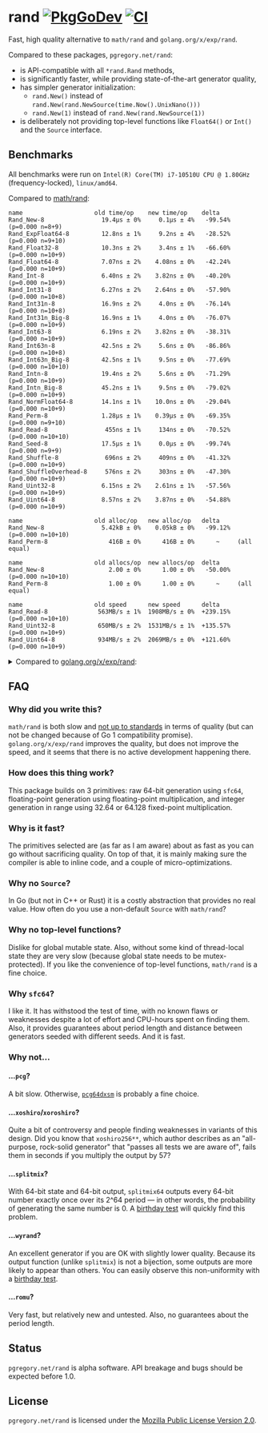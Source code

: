 # rand [![PkgGoDev][godev-img]][godev] [![CI][ci-img]][ci]

Fast, high quality alternative to `math/rand` and `golang.org/x/exp/rand`.

Compared to these packages, `pgregory.net/rand`:

- is API-compatible with all `*rand.Rand` methods,
- is significantly faster, while providing state-of-the-art generator quality,
- has simpler generator initialization:
  - `rand.New()` instead of `rand.New(rand.NewSource(time.Now().UnixNano()))`
  - `rand.New(1)` instead of `rand.New(rand.NewSource(1))`
- is deliberately not providing top-level functions like `Float64()` or `Int()`
  and the `Source` interface.

## Benchmarks

All benchmarks were run on `Intel(R) Core(TM) i7-10510U CPU @ 1.80GHz` (frequency-locked),
`linux/amd64`.

Compared to [math/rand](https://pkg.go.dev/math/rand):

```
name                    old time/op    new time/op    delta
Rand_New-8                19.4µs ± 0%     0.1µs ± 4%   -99.54%  (p=0.000 n=8+9)
Rand_ExpFloat64-8         12.8ns ± 1%     9.2ns ± 4%   -28.52%  (p=0.000 n=9+10)
Rand_Float32-8            10.3ns ± 2%     3.4ns ± 1%   -66.60%  (p=0.000 n=10+9)
Rand_Float64-8            7.07ns ± 2%    4.08ns ± 0%   -42.24%  (p=0.000 n=10+9)
Rand_Int-8                6.40ns ± 2%    3.82ns ± 0%   -40.20%  (p=0.000 n=10+9)
Rand_Int31-8              6.27ns ± 2%    2.64ns ± 0%   -57.90%  (p=0.000 n=10+8)
Rand_Int31n-8             16.9ns ± 2%     4.0ns ± 0%   -76.14%  (p=0.000 n=10+8)
Rand_Int31n_Big-8         16.9ns ± 1%     4.0ns ± 0%   -76.07%  (p=0.000 n=10+9)
Rand_Int63-8              6.19ns ± 2%    3.82ns ± 0%   -38.31%  (p=0.000 n=10+9)
Rand_Int63n-8             42.5ns ± 2%     5.6ns ± 0%   -86.86%  (p=0.000 n=10+8)
Rand_Int63n_Big-8         42.5ns ± 1%     9.5ns ± 0%   -77.69%  (p=0.000 n=10+10)
Rand_Intn-8               19.4ns ± 2%     5.6ns ± 0%   -71.29%  (p=0.000 n=10+9)
Rand_Intn_Big-8           45.2ns ± 1%     9.5ns ± 0%   -79.02%  (p=0.000 n=10+9)
Rand_NormFloat64-8        14.1ns ± 1%    10.0ns ± 0%   -29.04%  (p=0.000 n=10+9)
Rand_Perm-8               1.28µs ± 1%    0.39µs ± 0%   -69.35%  (p=0.000 n=9+10)
Rand_Read-8                455ns ± 1%     134ns ± 0%   -70.52%  (p=0.000 n=10+10)
Rand_Seed-8               17.5µs ± 1%     0.0µs ± 0%   -99.74%  (p=0.000 n=9+9)
Rand_Shuffle-8             696ns ± 2%     409ns ± 0%   -41.32%  (p=0.000 n=10+9)
Rand_ShuffleOverhead-8     576ns ± 2%     303ns ± 0%   -47.30%  (p=0.000 n=10+9)
Rand_Uint32-8             6.15ns ± 2%    2.61ns ± 1%   -57.56%  (p=0.000 n=10+9)
Rand_Uint64-8             8.57ns ± 2%    3.87ns ± 0%   -54.88%  (p=0.000 n=10+9)

name                    old alloc/op   new alloc/op   delta
Rand_New-8                5.42kB ± 0%    0.05kB ± 0%   -99.12%  (p=0.000 n=10+10)
Rand_Perm-8                 416B ± 0%      416B ± 0%      ~     (all equal)

name                    old allocs/op  new allocs/op  delta
Rand_New-8                  2.00 ± 0%      1.00 ± 0%   -50.00%  (p=0.000 n=10+10)
Rand_Perm-8                 1.00 ± 0%      1.00 ± 0%      ~     (all equal)

name                    old speed      new speed      delta
Rand_Read-8              563MB/s ± 1%  1908MB/s ± 0%  +239.15%  (p=0.000 n=10+10)
Rand_Uint32-8            650MB/s ± 2%  1531MB/s ± 1%  +135.57%  (p=0.000 n=10+9)
Rand_Uint64-8            934MB/s ± 2%  2069MB/s ± 0%  +121.60%  (p=0.000 n=10+9)
```

<details>
<summary>Compared to <a href="https://pkg.go.dev/golang.org/x/exp/rand">golang.org/x/exp/rand</a>:</summary>

```
name                    old time/op    new time/op    delta
Rand_New-8                95.2ns ± 1%    88.9ns ± 4%    -6.68%  (p=0.000 n=10+9)
Rand_ExpFloat64-8         12.4ns ± 1%     9.2ns ± 4%   -25.85%  (p=0.000 n=10+10)
Rand_Float32-8            13.5ns ± 1%     3.4ns ± 1%   -74.38%  (p=0.000 n=9+9)
Rand_Float64-8            11.1ns ± 5%     4.1ns ± 0%   -63.29%  (p=0.000 n=10+9)
Rand_Int-8                7.37ns ± 5%    3.82ns ± 0%   -48.12%  (p=0.000 n=10+9)
Rand_Int31-8              7.10ns ± 4%    2.64ns ± 0%   -62.82%  (p=0.000 n=10+8)
Rand_Int31n-8             26.1ns ± 0%     4.0ns ± 0%   -84.49%  (p=0.000 n=10+8)
Rand_Int31n_Big-8         26.0ns ± 1%     4.0ns ± 0%   -84.50%  (p=0.000 n=9+9)
Rand_Int63-8              6.92ns ± 1%    3.82ns ± 0%   -44.82%  (p=0.000 n=9+9)
Rand_Int63n-8             26.0ns ± 1%     5.6ns ± 0%   -78.55%  (p=0.000 n=9+8)
Rand_Int63n_Big-8         39.8ns ± 0%     9.5ns ± 0%   -76.15%  (p=0.000 n=8+10)
Rand_Intn-8               26.0ns ± 1%     5.6ns ± 0%   -78.55%  (p=0.000 n=9+9)
Rand_Intn_Big-8           39.9ns ± 1%     9.5ns ± 0%   -76.21%  (p=0.000 n=10+9)
Rand_NormFloat64-8        14.0ns ± 0%    10.0ns ± 0%   -28.36%  (p=0.000 n=9+9)
Rand_Perm-8               1.42µs ± 1%    0.39µs ± 0%   -72.23%  (p=0.000 n=9+10)
Rand_Read-8                467ns ± 0%     134ns ± 0%   -71.29%  (p=0.000 n=9+10)
Rand_Seed-8               6.28ns ± 6%   46.18ns ± 0%  +635.79%  (p=0.000 n=10+9)
Rand_Shuffle-8            1.40µs ± 1%    0.41µs ± 0%   -70.75%  (p=0.000 n=9+9)
Rand_ShuffleOverhead-8    1.28µs ± 0%    0.30µs ± 0%   -76.26%  (p=0.000 n=10+9)
Rand_Uint32-8             6.70ns ± 0%    2.61ns ± 1%   -61.02%  (p=0.000 n=10+9)
Rand_Uint64-8             6.71ns ± 0%    3.87ns ± 0%   -42.35%  (p=0.000 n=10+9)
Rand_Uint64n-8            25.0ns ± 1%     5.6ns ± 0%   -77.59%  (p=0.000 n=10+10)
Rand_Uint64n_Big-8        40.0ns ± 1%     9.2ns ± 1%   -76.99%  (p=0.000 n=9+10)
Rand_MarshalBinary-8      36.7ns ± 2%     6.1ns ± 0%   -83.27%  (p=0.000 n=10+10)
Rand_UnmarshalBinary-8    5.31ns ± 0%    6.14ns ± 0%   +15.63%  (p=0.000 n=9+10)

name                    old alloc/op   new alloc/op   delta
Rand_New-8                 48.0B ± 0%     48.0B ± 0%      ~     (all equal)
Rand_Perm-8                 416B ± 0%      416B ± 0%      ~     (all equal)
Rand_MarshalBinary-8       16.0B ± 0%      0.0B       -100.00%  (p=0.000 n=10+10)
Rand_UnmarshalBinary-8     0.00B          0.00B           ~     (all equal)

name                    old allocs/op  new allocs/op  delta
Rand_New-8                  2.00 ± 0%      1.00 ± 0%   -50.00%  (p=0.000 n=10+10)
Rand_Perm-8                 1.00 ± 0%      1.00 ± 0%      ~     (all equal)
Rand_MarshalBinary-8        1.00 ± 0%      0.00       -100.00%  (p=0.000 n=10+10)
Rand_UnmarshalBinary-8      0.00           0.00           ~     (all equal)

name                    old speed      new speed      delta
Rand_Read-8              548MB/s ± 0%  1908MB/s ± 0%  +248.24%  (p=0.000 n=9+10)
Rand_Uint32-8            597MB/s ± 0%  1531MB/s ± 1%  +156.55%  (p=0.000 n=10+9)
Rand_Uint64-8           1.19GB/s ± 0%  2.07GB/s ± 0%   +73.45%  (p=0.000 n=10+9)
```
</details>

## FAQ

### Why did you write this?

`math/rand` is both slow and [not up to standards](https://gist.github.com/flyingmutant/ad5841f5e594aa8687fe47de34985e6a)
in terms of quality (but can not be changed because of Go 1 compatibility promise).
`golang.org/x/exp/rand` improves the quality, but does not improve the speed,
and it seems that there is no active development happening there.

### How does this thing work?

This package builds on 3 primitives: raw 64-bit generation using `sfc64`, floating-point
generation using floating-point multiplication, and integer generation in range using
32.64 or 64.128 fixed-point multiplication.

### Why is it fast?

The primitives selected are (as far as I am aware) about as fast as you can go
without sacrificing quality. On top of that, it is mainly making sure the compiler
is able to inline code, and a couple of micro-optimizations.

### Why no `Source`?

In Go (but not in C++ or Rust) it is a costly abstraction that provides no real value.
How often do you use a non-default `Source` with `math/rand`?

### Why no top-level functions?

Dislike for global mutable state. Also, without some kind of thread-local state they are
very slow (because global state needs to be mutex-protected). If you like the
convenience of top-level functions, `math/rand` is a fine choice.

### Why `sfc64`?

I like it. It has withstood the test of time, with no known flaws or weaknesses despite
a lot of effort and CPU-hours spent on finding them. Also, it provides guarantees about period
length and distance between generators seeded with different seeds. And it is fast.

### Why not...

#### ...`pcg`?

A bit slow. Otherwise, [`pcg64dxsm`](https://numpy.org/devdocs/reference/random/bit_generators/pcg64dxsm.html)
is probably a fine choice.

#### ...`xoshiro`/`xoroshiro`?

Quite a bit of controversy and people finding weaknesses in variants of this design.
Did you know that `xoshiro256**`, which author describes as an "all-purpose, rock-solid generator"
that "passes all tests we are aware of", fails them in seconds if you multiply the output by 57?

#### ...`splitmix`?

With 64-bit state and 64-bit output, `splitmix64` outputs every 64-bit number exactly once
over its 2^64 period — in other words, the probability of generating the same number is 0.
A [birthday test](https://www.pcg-random.org/posts/birthday-test.html) will quickly find
this problem.

#### ...`wyrand`?

An excellent generator if you are OK with slightly lower quality. Because its output function
(unlike `splitmix`) is not a bijection, some outputs are more likely to appear than others.
You can easily observe this non-uniformity with
a [birthday test](https://gist.github.com/flyingmutant/cb69e96872023f9f580868e746d1128a).

#### ...`romu`?

Very fast, but relatively new and untested. Also, no guarantees about the period length.

## Status

`pgregory.net/rand` is alpha software. API breakage and bugs should be expected before 1.0.

## License

`pgregory.net/rand` is licensed under the [Mozilla Public License Version 2.0](./LICENSE). 

[godev-img]: https://pkg.go.dev/badge/pgregory.net/rand
[godev]: https://pkg.go.dev/pgregory.net/rand
[ci-img]: https://github.com/flyingmutant/rand/workflows/CI/badge.svg
[ci]: https://github.com/flyingmutant/rand/actions
